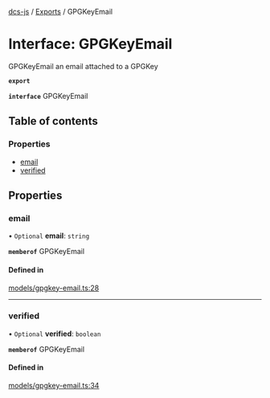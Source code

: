 [dcs-js](../README.md) / [Exports](../modules.md) / GPGKeyEmail

# Interface: GPGKeyEmail

GPGKeyEmail an email attached to a GPGKey

**`export`**

**`interface`** GPGKeyEmail

## Table of contents

### Properties

- [email](GPGKeyEmail.md#email)
- [verified](GPGKeyEmail.md#verified)

## Properties

### <a id="email" name="email"></a> email

• `Optional` **email**: `string`

**`memberof`** GPGKeyEmail

#### Defined in

[models/gpgkey-email.ts:28](https://github.com/unfoldingWord/dcs-js/blob/dd84989/models/gpgkey-email.ts#L28)

___

### <a id="verified" name="verified"></a> verified

• `Optional` **verified**: `boolean`

**`memberof`** GPGKeyEmail

#### Defined in

[models/gpgkey-email.ts:34](https://github.com/unfoldingWord/dcs-js/blob/dd84989/models/gpgkey-email.ts#L34)
